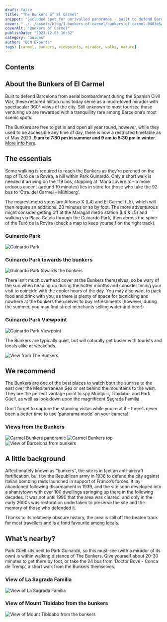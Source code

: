 ```yaml
---
draft: false
title: "The Bunkers of El Carmel"
snippet: "Secluded spot for unrivalled panoramas - built to defend Barcelona from aerial bombardment during the Spanish Civil War, these restored hilltop ruins today serve as a much-loved mirador with spectacular 360° views of the city."
cover: "../../assets/blog/1-bunkers-of-carmel/bunkers-of-carmel-0403e5a4.jpg"
coverAlt: "Bunkers of Carmel"
publishDate: "2023-12-03 10:32"
category: "Guides"
author: "BCN Experts"
tags: [carmel, bunkers, viewpoints, mirador, walks, nature]
---
```


## Contents

## About the Bunkers of El Carmel

Built to defend Barcelona from aerial bombardment during the Spanish Civil War, these restored hilltop ruins today serve as a much-loved mirador with spectacular 360° views of the city.
Still unknown to most tourists, those venturing up are rewarded with a tranquillity rare among Barcelona’s most scenic spots.

The Bunkers are free to get in and open all year round, however, while they used to be accessible any time of day, 
there is now a restricted timetable as of May 2023: **9 am to 7:30 pm in summer and 9 am to 5:30 pm in winter**. <a href="http://www.bunkers.cat/en/entrance-fee" target="_blank">More info here</a>.



## The essentials
Some walking is required to reach the Bunkers as they’re perched on the top of Turó de la Rovira, a hill within Park Guinardó. Only a short walk is needed if arriving on the 119 bus, stopping at ‘Marià Lavèrnia’ – a more arduous ascent (around 10 minutes) lies in store for those who take the 92 bus to ‘Ctra. del Carmel - Mühlberg’.

The nearest metro stops are Alfonso X (L4) and El Carmel (L5), which will then require an additional 20 minutes or so by foot. The more adventurous might consider getting off at the Maragall metro station (L4 & L5) and walking via Plaça Catala through the Guinardó Park, then across the spine of the Turó de la Rovira (check a map to keep yourself on the right track).

### Guinardo Park
![Guinardo Park](../../assets/blog/1-bunkers-of-carmel/guinardo-park-4146f5a3.jpg)


### Guinardo Park towards the bunkers
![Guinardo Park towards the bunkers](../../assets/blog/1-bunkers-of-carmel/guinardo-park-towards-the-bunkers-7fcdf191.jpg)


There isn’t much overhead cover at the Bunkers themselves, so be wary of the sun when heading up during the hotter months and consider timing your visit to coincide with the cooler hours of the day. You may also want to pack food and drink with you, as there is plenty of space for picnicking and nowhere at the bunkers themselves to buy refreshments (however, during the summer, you may find street merchants selling water and beer!)

### Guinardo Park Viewpoint
![Guinardo Park Viewpoint](../../assets/blog/1-bunkers-of-carmel/guinardo-park-viewpoint-9670ad7b.jpg)

The Bunkers are typically quiet, but will naturally get busier with tourists and locals alike at weekends.


![View from The Bunkers](../../assets/blog/1-bunkers-of-carmel/the-view-from-the-bunkers-bc202480.jpg)


## We recommend
The Bunkers are one of the best places to watch both the sunrise to the east over the Mediterranean Sea or set behind the mountains to the west. They are the perfect vantage point to spy Montjuïc, Tibidabo, and Park Güell, as well as look down upon the magnificent Sagrada Familia.

Don’t forget to capture the stunning vistas while you’re at it – there’s never been a better time to use ‘panorama mode’ on your camera!

### Views from the Bunkers
![Carmel Bunkers panoramic](../../assets/blog/1-bunkers-of-carmel/the-view-from-the-bunkers-923a409e.jpg)
![Carmel Bunkers top](../../assets/blog/1-bunkers-of-carmel/the-view-from-the-bunkers-2e21176b.jpg)
![View of Barcelona from bunkers](../../assets/blog/1-bunkers-of-carmel/the-view-from-the-bunkers-7c5238dc.jpg)


## A little background
Affectionately known as “bunkers”, the site is in fact an anti-aircraft fortification, built by the Republican army in 1938 to defend the city against Italian bombing raids launched in support of Franco’s forces. It lay abandoned following disarmament in 1939, and the site soon developed into a shantytown with over 100 dwellings springing up there in the following decades. It was not until 1990 that the area was cleared, and only in the early 2000s was restoration undertaken to preserve the site and the memory of those who defended it.

Thanks to its relatively obscure history, the area is still off the beaten track for most travellers and is a fond favourite among locals.

## What’s nearby?

Park Güell sits next to Park Guinardó, so this must-see (with a mirador of its own) is within walking distance of The Bunkers. Give yourself about 20-30 minutes to get there by foot, or take the 24 bus from ‘Doctor Bové - Conca de Tremp’, a short walk from the Bunkers themselves.

### View of La Sagrada Familia
![View of La Sagrada Familia](../../assets/blog/1-bunkers-of-carmel/view-of-sagrada-9e13650f.jpg)

### View of Mount Tibidabo from the bunkers
![View of Mount Tibidabo from the bunkers](../../assets/blog/1-bunkers-of-carmel/view-of-tibidabo-a2355f90.jpg)
